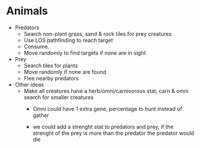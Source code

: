 # Animals

- Predators
  - Search non-plant grass, sand & rock tiles for prey creatures
  - Use LOS pathfinding to reach target
  - Consume.
  - Move randomly to find targets if none are in sight
- Prey
  - Search tiles for plants
  - Move randomly if none are found
  - Flee nearby predators
- Other ideas
  - Make all creatures have a herb/omni/carnivorous stat, carn & omni search for smaller creatures
    - Omni could have 1 extra gene, percentage to hunt instead of gather
    
    - we could add a strenght stat to predators and prey, if the strenght of the prey is more than the predator the predator would die
